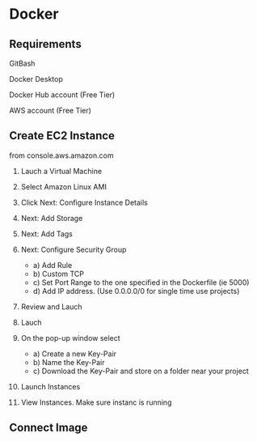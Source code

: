 # Docker

## Requirements
GitBash

Docker Desktop

Docker Hub account (Free Tier)

AWS account (Free Tier)

## Create EC2 Instance

from console.aws.amazon.com
1) Lauch a Virtual Machine
2) Select Amazon Linux AMI
3) Click Next: Configure Instance Details
4) Next: Add Storage
5) Next: Add Tags
6) Next: Configure Security Group
	* a) Add Rule
	* b) Custom TCP
	* c) Set Port Range to the one specified in the Dockerfile (ie 5000)
	* d) Add IP address. (Use 0.0.0.0/0 for single time use projects)

7) Review and Lauch
8) Lauch
9) On the pop-up window select
	* a) Create a new Key-Pair
	* b) Name the Key-Pair
	* c) Download the Key-Pair and store on a folder near your project
10) Launch Instances
11) View Instances. Make sure instanc is running


## Connect Image





		
